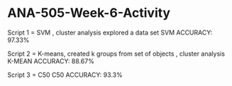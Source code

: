 # ANA-505-Week-6-Activity
Script 1 = SVM , cluster analysis explored a data set
SVM ACCURACY: 97.33%

Script 2 = K-means, created k groups from set of objects , cluster analysis
K-MEAN ACCURACY: 88.67%

Script 3 = C50
C50 ACCURACY: 93.3%
